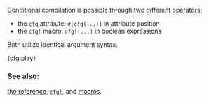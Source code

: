 Conditional compilation is possible through two different operators:

* the `cfg` attribute: `#[cfg(...)]` in attribute position
* the `cfg!` macro: `cfg!(...)` in boolean expressions

Both utilize identical argument syntax.

{cfg.play}

### See also:

[the reference][ref], [`cfg!`][cfg], and [macros][macros].

[cfg]: https://doc.rust-lang.org/std/macro.cfg!.html
[macros]: /macros.html
[ref]: https://doc.rust-lang.org/reference.html#conditional-compilation
